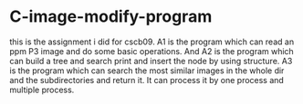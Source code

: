 # C-image-modify-program
this is the assignment i did for cscb09. A1 is the program which can read an ppm P3 image and do some basic operations. And A2 is the program which can build a tree and search print and insert the node by using structure. A3 is the program which can search the most similar images in the whole dir and the subdirectories and return it. It can process it by  one process and multiple process.